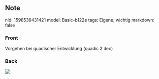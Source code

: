 ## Note
nid: 1598539431421
model: Basic-b122e
tags: Eigene, wichtig
markdown: false

### Front
Vorgehen bei quadischer Entwicklung (quadic 2 dec)

### Back
<img src="paste-3a5bb2823fc18238e2b16cbaae48ccbad4ed2137.jpg">
